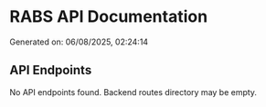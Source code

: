 # RABS API Documentation

Generated on: 06/08/2025, 02:24:14

## API Endpoints

No API endpoints found. Backend routes directory may be empty.

